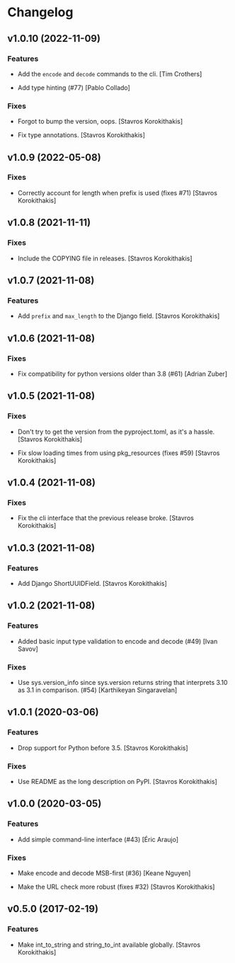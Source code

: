 # Changelog


## v1.0.10 (2022-11-09)

### Features

* Add the `encode` and `decode` commands to the cli. [Tim Crothers]

* Add type hinting (#77) [Pablo Collado]

### Fixes

* Forgot to bump the version, oops. [Stavros Korokithakis]

* Fix type annotations. [Stavros Korokithakis]


## v1.0.9 (2022-05-08)

### Fixes

* Correctly account for length when prefix is used (fixes #71) [Stavros Korokithakis]


## v1.0.8 (2021-11-11)

### Fixes

* Include the COPYING file in releases. [Stavros Korokithakis]


## v1.0.7 (2021-11-08)

### Features

* Add `prefix` and `max_length` to the Django field. [Stavros Korokithakis]


## v1.0.6 (2021-11-08)

### Fixes

* Fix compatibility for python versions older than 3.8 (#61) [Adrian Zuber]


## v1.0.5 (2021-11-08)

### Fixes

* Don't try to get the version from the pyproject.toml, as it's a hassle. [Stavros Korokithakis]

* Fix slow loading times from using pkg_resources (fixes #59) [Stavros Korokithakis]


## v1.0.4 (2021-11-08)

### Fixes

* Fix the cli interface that the previous release broke. [Stavros Korokithakis]


## v1.0.3 (2021-11-08)

### Features

* Add Django ShortUUIDField. [Stavros Korokithakis]


## v1.0.2 (2021-11-08)

### Features

* Added basic input type validation to encode and decode (#49) [Ivan Savov]

### Fixes

* Use sys.version_info since sys.version returns string that interprets 3.10 as 3.1 in comparison. (#54) [Karthikeyan Singaravelan]


## v1.0.1 (2020-03-06)

### Features

* Drop support for Python before 3.5. [Stavros Korokithakis]

### Fixes

* Use README as the long description on PyPI. [Stavros Korokithakis]


## v1.0.0 (2020-03-05)

### Features

* Add simple command-line interface (#43) [Éric Araujo]

### Fixes

* Make encode and decode MSB-first (#36) [Keane Nguyen]

* Make the URL check more robust (fixes #32) [Stavros Korokithakis]


## v0.5.0 (2017-02-19)

### Features

* Make int_to_string and string_to_int available globally. [Stavros Korokithakis]


